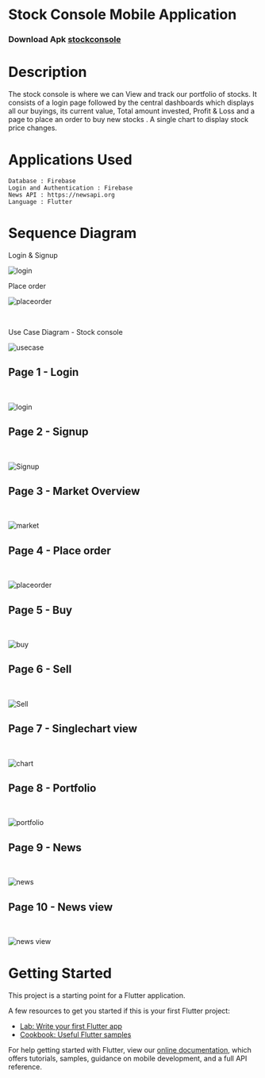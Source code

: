 # Stock Console Mobile Application

### Download Apk <a href="https://drive.google.com/drive/folders/1s2riUgseMtsb7VyqAm5j56qw6RfuaopL?usp=sharing">stockconsole</a>

# Description


The stock console is where we can View and track our portfolio of stocks. It consists of a login page
followed by the central dashboards which displays all our buyings, its current value, Total amount
invested, Profit &amp; Loss and a page to place an order to buy new stocks . A single chart to display stock
price changes.

# Applications Used

```
Database : Firebase
Login and Authentication : Firebase
News API : https://newsapi.org
Language : Flutter
```


# Sequence Diagram

Login & Signup

![login](screenshots/loginseq.png)


Place order

![placeorder](screenshots/loginseq.png)
 
<br>

Use Case Diagram - Stock console
<br>

![usecase](screenshots/stockconsole.png)

## Page 1 - Login
<br>

![login](screenshots/login.png)

## Page 2 - Signup
<br>

![Signup](screenshots/signup.png)

## Page 3 - Market Overview
<br>

![market](screenshots/market.png)

## Page 4 - Place order
<br>

![placeorder](screenshots/placeorder.png)

## Page 5 - Buy
<br>

![buy](screenshots/buy.png)

## Page 6 - Sell
<br>

![Sell](screenshots/sell.png)

## Page 7 - Singlechart view
<br>

![chart](screenshots/singlechart.png)

## Page 8 - Portfolio
<br>

![portfolio](screenshots/portfolio.png)

## Page 9 - News
<br>

![news](screenshots/news.png)

## Page 10 - News view
<br>

![news view](screenshots/newsview.png)

# Getting Started

This project is a starting point for a Flutter application.

A few resources to get you started if this is your first Flutter project:

- [Lab: Write your first Flutter app](https://flutter.dev/docs/get-started/codelab)
- [Cookbook: Useful Flutter samples](https://flutter.dev/docs/cookbook)

For help getting started with Flutter, view our
[online documentation](https://flutter.dev/docs), which offers tutorials,
samples, guidance on mobile development, and a full API reference.